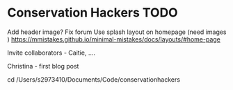 # Conservation Hackers TODO

Add header image?
Fix forum
Use splash layout on homepage (need images )
https://mmistakes.github.io/minimal-mistakes/docs/layouts/#home-page

Invite collaborators - Caitie, ....

Christina - first blog post

cd /Users/s2973410/Documents/Code/conservationhackers

